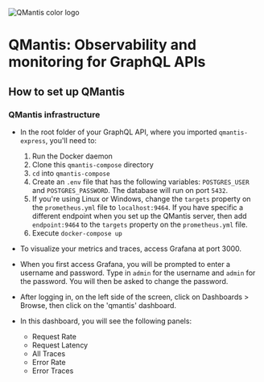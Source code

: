 ![QMantis color logo](https://i.ibb.co/YjZnTdj/QMantis-logo-color-small2.png)
# QMantis: Observability and monitoring for GraphQL APIs

## How to set up QMantis

### QMantis infrastructure
* In the root folder of your GraphQL API, where you imported `qmantis-express`, you'll need to:
  1. Run the Docker daemon
  2. Clone this `qmantis-compose` directory
  3. `cd` into `qmantis-compose` 
  4. Create an `.env` file that has the following variables: `POSTGRES_USER` and `POSTGRES_PASSWORD`. The database will run on port `5432`.
  5. If you're using Linux or Windows, change the `targets` property on the `prometheus.yml` file to `localhost:9464`. If you have specific a different endpoint when you set up the QMantis server, then add `endpoint:9464` to the `targets` property on the `prometheus.yml` file.
  6. Execute `docker-compose up`

* To visualize your metrics and traces, access Grafana at port 3000.
* When you first access Grafana, you will be prompted to enter a username and password. Type in `admin` for the username and `admin` for the password. You will then be asked to change the password.
* After logging in, on the left side of the screen, click on Dashboards > Browse, then click on the 'qmantis' dashboard.
* In this dashboard, you will see the following panels:
  * Request Rate
  * Request Latency
  * All Traces
  * Error Rate
  * Error Traces
